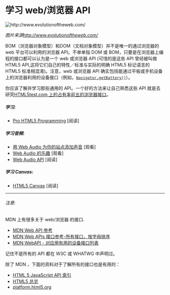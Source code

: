 # 学习 web/浏览器 API

![](../images/web-api.png "http://www.evolutionoftheweb.com/")

<cite>图片来源<a href="http://www.evolutionoftheweb.com/">http://www.evolutionoftheweb.com/</a></cite>

BOM（浏览器对象模型）和DOM（文档对象模型）并不是唯一的通过浏览器的 web 平台可以利用的浏览器 API。不单单指 DOM 或 BOM，只要是在浏览器上编程的接口都可以认为是一个 web 或浏览器 API (可惜的是这些 API 曾经被叫做 HTML5 API,这将它们自己的特性／标准与实际的明确 HTML5 标记语言的 HTML5 标准相混淆)。注意，web 或浏览器 API 确实包括能通过平板或手机设备上的浏览器利用的设备接口（例如，[`Navigator.getBattery()`](https://developer.mozilla.org/en-US/docs/Web/API/Navigator/getBattery)）。

你应该了解并学习那些通用的 API。一个好的方法来让自己熟悉这些 API 就是去研究[HTML5test.com 上的占有率前五的浏览器接口](https://html5test.com/compare/browser/index.html)。

##### 学习:

* [Pro HTML5 Programming](http://apress.jensimmons.com/v5/pro-html5-programming/ch0.html) [阅读]

##### 学习音频:
* [用 Web Audio 为你的站点添加声音](https://code.tutsplus.com/courses/add-sound-to-your-site-with-web-audio) [观看]
* [Web Audio 的乐趣](https://code.tutsplus.com/courses/fun-with-web-audio/) [观看]
* [Web Audio API](http://chimera.labs.oreilly.com/books/1234000001552/index.html) [阅读]

##### 学习 Canvas:

* [HTML5 Canvas](http://chimera.labs.oreilly.com/books/1234000001654/index.html) [阅读]

***

###### 注意:

MDN 上有很多关于 web/浏览器 的接口.

* [MDN Web API 参考](https://developer.mozilla.org/en-US/docs/Web/Reference/API)
* [MDN Web APIs 接口参考-所有接口，按字母排序](https://developer.mozilla.org/en-US/docs/Web/API)
* [MDN WebAPI - 对应用有用的设备接口列表](https://developer.mozilla.org/en-US/docs/WebAPI)

记住不是所有的 API 都在 W3C 或 WHATWG 中声明过。

除了 MDN ，下面的资料对于了解所有的接口也是有用的：

* [HTML 5 JavaScript API 索引](http://html5index.org/)
* [HTML5 总览](http://html5-overview.net/current)
* [platform.html5.org](https://platform.html5.org/)




